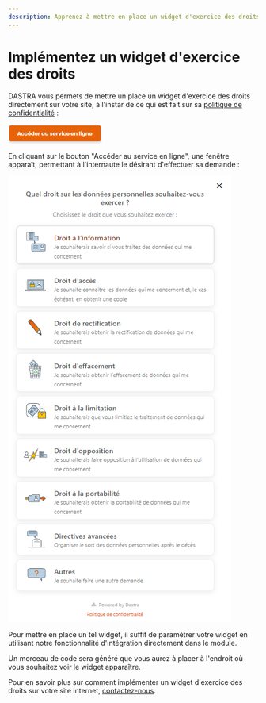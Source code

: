 ```yaml
---
description: Apprenez à mettre en place un widget d'exercice des droits sur votre site.
---
```


# Implémentez un widget d'exercice des droits

DASTRA vous permets de mettre un place un widget d'exercice des droits directement sur votre site, à l'instar de ce qui est fait sur sa [politique de confidentialité](https://www.dastra.eu/fr/privacy-policy) : 

![](../../.gitbook/assets/image%20%2870%29.png)

En cliquant sur le bouton "Accéder au service en ligne", une fenêtre apparaît, permettant à l'internaute le désirant d'effectuer sa demande :

![](../../.gitbook/assets/image%20%2884%29.png)

Pour mettre en place un tel widget, il suffit de paramétrer votre widget en utilisant notre fonctionnalité d'intégration directement dans le module. 

Un morceau de code sera généré que vous aurez à placer à l'endroit où vous souhaitez voir le widget apparaître. 

Pour en savoir plus sur comment implémenter un widget d'exercice des droits sur votre site internet, [contactez-nous](https://www.dastra.eu/fr/contact?type=quote).



